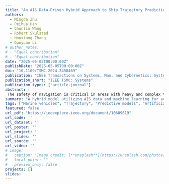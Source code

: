 ```yaml
---
title: "An AIS Data-Driven Hybrid Approach to Ship Trajectory Prediction"
authors:
  - Mingda Zhu
  - Peihua Han
  - Chunlin Wang
  - Robert Skulstad
  - Houxiang Zhang
  - Guoyuan Li
# author_notes:
# - "Equal contribution"
# - "Equal contribution"
date: "2025-05-05T00:00:00Z"
publishDate: "2025-05-05T00:00:00Z"
doi: "10.1109/TSMC.2024.3458469"
publication: "IEEE Transactions on Systems, Man, and Cybernetics: Systems"
publication_short: "IEEE TSMC: Systems"
publication_types: ["article-journal"]
abstract: |
 The safety of navigation is critical in areas with heavy and complex traffic. Accurate prediction of the future trajectory of ships is crucial, especially in encounter situations where conventional navigational devices are prone to high uncertainty and risk due to their limitations. Unfortunately, kinematic models and data-driven methods suffer from numerous issues, such as poor performance, intricate architecture, and reduced interpretability. In response, this article introduces a novel approach, driven by automatic identification system (AIS) data, to enhance the efficacy of ship encounter trajectory prediction. It revolves around encounter classification, wherein the invaluable insights of seamanship play a pivotal role in identifying and categorizing legitimate encounters into three distinct types. This categorization forms the foundation for developing a probability-based classification model, in conjunction with a hybrid predictor that amalgamates a kinematics-based model and a neural network-based model. Historical AIS data collected in Oslofjord, Norway, are utilized in this study, and experiments have been conducted to assess the performance of the proposed method through real cases. The results substantiate the promise of the classification model and underscore the exceptional predictive capabilities of the hybrid approach. This superiority is attributed to the synergistic effects arising from the integration of its constituent models.
summary: "A hybrid model utilizing AIS data and machine learning for accurate ship trajectory prediction."
tags: ["Marine vehicles", "Trajectory", "Predictive models", "Artificial intelligence", "Navigation", "Collision avoidance", "Data models"]
featured: false
url_pdf: "https://ieeexplore.ieee.org/document/10689619"
url_code: ''
url_dataset: ''
url_poster: ''
url_project: ''
url_slides: ''
url_source: ''
url_video: ''
# image:
#   caption: 'Image credit: [**Unsplash**](https://unsplash.com/photos/jdD8gXaTZsc)'
#   focal_point: ""
#   preview_only: false
projects: []
slides: 
---
```

<!-- 这是一个 Note 样式的高亮框（HugoBlox Shortcode），用于提示或说明。
{{% callout note %}}
Click the *Cite* button above to demo the feature to enable visitors to import publication metadata into their reference management software.
{{% /callout %}}
实际文章正文：你可以写完整内容、摘要补充、致谢、图表等，也可内嵌公式、代码块、图片等富文本内容。
Add the publication's **full text** or **supplementary notes** here. You can use rich formatting such as including [code, math, and images](https://docs.hugoblox.com/content/writing-markdown-latex/). -->
